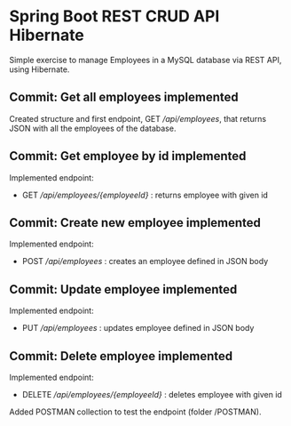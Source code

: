 # Spring Boot REST CRUD API Hibernate

Simple exercise to manage Employees in a MySQL database via REST API, using Hibernate.

## Commit: Get all employees implemented
Created structure and first endpoint, GET */api/employees*, that returns JSON with all the employees of the database.

## Commit: Get employee by id implemented
Implemented endpoint:
  - GET */api/employees/{employeeId}* : returns employee with given id

## Commit: Create new employee implemented
Implemented endpoint:
  - POST */api/employees* : creates an employee defined in JSON body

## Commit: Update employee implemented
Implemented endpoint:
  - PUT */api/employees* : updates employee defined in JSON body

## Commit: Delete employee implemented
Implemented endpoint:
  - DELETE */api/employees/{employeeId}* : deletes employee with given id

Added POSTMAN collection to test the endpoint (folder /POSTMAN).
  